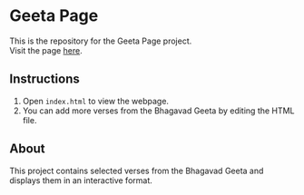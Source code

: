 # Geeta Page

This is the repository for the Geeta Page project.  
Visit the page [here](index.html).

## Instructions
1. Open `index.html` to view the webpage.
2. You can add more verses from the Bhagavad Geeta by editing the HTML file.

## About
This project contains selected verses from the Bhagavad Geeta and displays them in an interactive format.
